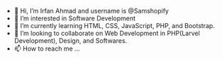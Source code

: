 - 👋 Hi, I’m Irfan Ahmad and username is @Samshopify
- 👀 I’m interested in Software Development
- 🌱 I’m currently learning HTML, CSS, JavaScript, PHP, and Bootstrap.
- 💞️ I’m looking to collaborate on Web Development in PHP(Larvel Development), Design, and Softwares.
- 📫 How to reach me ...

<!---
Samshopify/Samshopify is a ✨ special ✨ repository because its `README.md` (this file) appears on your GitHub profile.
You can click the Preview link to take a look at your changes.
--->
